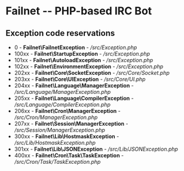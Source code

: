# Failnet -- PHP-based IRC Bot

## Exception code reservations

* 0 - **Failnet\FailnetException** - */src/Exception.php*
* 100xx - **Failnet\StartupException** - */src/Exception.php*
* 101xx - **Failnet\AutoloadException** - */src/Exception.php*
* 102xx - **Failnet\EnvironmentException** - */src/Exception.php*
* 202xx - **Failnet\Core\SocketException** - */src/Core/Socket.php*
* 203xx - **Failnet\Core\UIException** - */src/Core/UI.php*
* 204xx - **Failnet\Language\ManagerException** - */src/Language/ManagerException.php*
* 205xx - **Failnet\Language\CompilerException** - */src/Language/CompilerException.php*
* 206xx - **Failnet\Cron\ManagerException** - */src/Cron/ManagerException.php*
* 207xx - **Failnet\Session\ManagerException** - */src/Session/ManagerException.php*
* 300xx - **Failnet\Lib\HostmaskException** - */src/Lib/HostmaskException.php*
* 301xx - **Failnet\Lib\JSONException** - */src/Lib/JSONException.php*
* 400xx - **Failnet\Cron\Task\TaskException** - */src/Cron/Task/TaskException.php*
